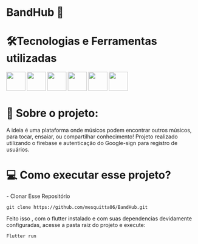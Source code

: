 # BandHub 🎸

<h1> 🛠️Tecnologias e Ferramentas utilizadas</h1>
<div align= "left">
  <img src="https://cdn.jsdelivr.net/gh/devicons/devicon/icons/flutter/flutter-original.svg" width = 50/ >
<img src="https://cdn.jsdelivr.net/gh/devicons/devicon/icons/firebase/firebase-plain-wordmark.svg" width =50 / >
<img src="https://cdn.jsdelivr.net/gh/devicons/devicon/icons/google/google-original.svg" width = 50 />
<img src="https://cdn.jsdelivr.net/gh/devicons/devicon/icons/javascript/javascript-original.svg"  width = 50/>
<img src="https://cdn.jsdelivr.net/gh/devicons/devicon/icons/androidstudio/androidstudio-original-wordmark.svg"  width = 50/>
<img src="https://cdn.jsdelivr.net/gh/devicons/devicon/icons/kotlin/kotlin-original-wordmark.svg" width = 50/>
                    
          

</div>

<h1> 📄 Sobre o projeto: </h1>
A ideia é uma plataforma onde músicos podem encontrar outros músicos, para tocar, ensaiar, ou compartilhar conhecimento! Projeto realizado utilizando o firebase e autenticação do Google-sign para registro de usuários.

<h1>💻 Como executar esse projeto? </h1>
  - Clonar Esse Repositório
  
  ```
git clone https://github.com/mesquitta06/BandHub.git

```
Feito isso , com o flutter instalado e com suas dependencias devidamente configuradas, acesse a pasta raiz do projeto e execute:

```
Flutter run



